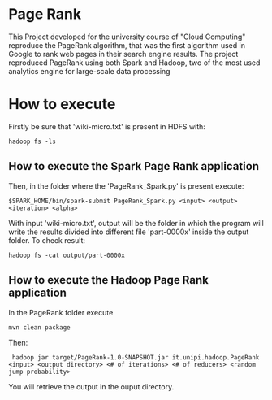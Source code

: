 # Page Rank

This Project developed for the university course of "Cloud Computing" reproduce the PageRank algorithm, that was the first algorithm used in Google to rank web pages in their search engine results.
The project reproduced PageRank using both Spark and Hadoop, two of the most used analytics engine for large-scale data processing



# How to execute

Firstly be sure that 'wiki-micro.txt' is present in HDFS with:
```
hadoop fs -ls
```

## How to execute the Spark Page Rank application

Then, in the folder where the 'PageRank_Spark.py' is present execute:
```
$SPARK_HOME/bin/spark-submit PageRank_Spark.py <input> <output> <iteration> <alpha>
```
With input 'wiki-micro.txt', output will be the folder in which the program will write the results 
divided into different file 'part-0000x' inside the output folder. To check result:
```
hadoop fs -cat output/part-0000x 
```

## How to execute the Hadoop Page Rank application

In the PageRank folder execute

```
mvn clean package
```

Then:
```
 hadoop jar target/PageRank-1.0-SNAPSHOT.jar it.unipi.hadoop.PageRank <input> <output directory> <# of iterations> <# of reducers> <random jump probability>
```
You will retrieve the output in the ouput directory.
